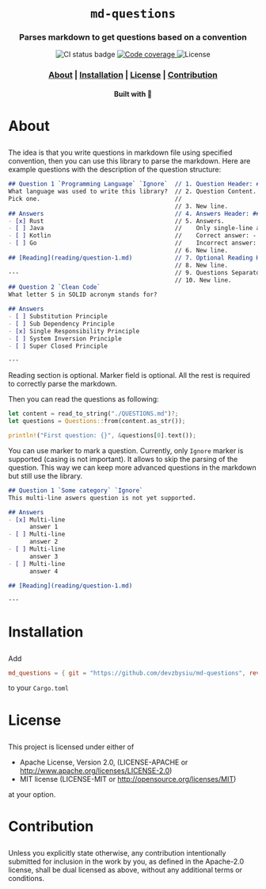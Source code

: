 <div align="center">

  <h1><code>md-questions</code></h1>

  <h3>
    <strong>Parses markdown to get questions based on a convention</strong>
  </h3>

  <p>
    <img src="https://img.shields.io/github/workflow/status/devzbysiu/md-questions/ci?style=for-the-badge" alt="CI status badge" />
    <a href="https://codecov.io/gh/devzbysiu/md-questions">
      <img src="https://img.shields.io/codecov/c/github/devzbysiu/md-questions?style=for-the-badge&token=f2339b3de9e44be0a902458a669c1160" alt="Code coverage"/>
    </a>
    <img src="https://img.shields.io/badge/license-MIT%2FAPACHE--2.0-blue?style=for-the-badge" alt="License"/>
  </p>

  <h3>
    <a href="#about">About</a>
    <span> | </span>
    <a href="#installation">Installation</a>
    <span> | </span>
    <a href="#license">License</a>
    <span> | </span>
    <a href="#contribution">Contribution</a>
  </h3>

  <sub><h4>Built with 🦀</h4></sub>
</div>

# <p id="about">About</p>

The idea is that you write questions in markdown file using specified convention, then you can use
this library to parse the markdown. Here are example questions with the description of the question
structure:

```markdown
## Question 1 `Programming Language` `Ignore`  // 1. Question Header: ## Question <number> `<category>` `<marker>`
What language was used to write this library?  // 2. Question Content. Can be multi-line.
Pick one.                                      //
                                               // 3. New line.
## Answers                                     // 4. Answers Header: ## Answers
- [x] Rust                                     // 5. Answers.
- [ ] Java                                     //    Only single-line answers.
- [ ] Kotlin                                   //    Correct answer: - [x] <text>
- [ ] Go                                       //    Incorrect answer: - [ ] <text>
                                               // 6. New line.
## [Reading](reading/question-1.md)            // 7. Optional Reading Header: ## [Reading](<url>)
                                               // 8. New line.
---                                            // 9. Questions Separator.
                                               // 10. New line.
## Question 2 `Clean Code`
What letter S in SOLID acronym stands for?

## Answers
- [ ] Substitution Principle
- [ ] Sub Dependency Principle
- [x] Single Responsibility Principle
- [ ] System Inversion Principle
- [ ] Super Closed Principle

---

```

Reading section is optional. Marker field is optional.
All the rest is required to correctly parse the markdown.

Then you can read the questions as following:
```rust
let content = read_to_string("./QUESTIONS.md")?;
let questions = Questions::from(content.as_str());

println!("First question: {}", &questions[0].text());
```

You can use marker to mark a question. Currently, only `Ignore` marker is supported (casing is not
important).
It allows to skip the parsing of the question.
This way we can keep more advanced questions in the markdown but still use the library.

```markdown
## Question 1 `Some category` `Ignore`
This multi-line aswers question is not yet supported.

## Answers
- [x] Multi-line
      answer 1
- [ ] Multi-line
      answer 2
- [ ] Multi-line
      answer 3
- [ ] Multi-line
      answer 4

## [Reading](reading/question-1.md)

---

```

# <p id="installation">Installation</p>

Add
```toml
md_questions = { git = "https://github.com/devzbysiu/md-questions", rev = "5fb14b63b30324e026148592354713620aef7983" }
```
to your `Cargo.toml`

# <p id="license">License</p>

This project is licensed under either of

- Apache License, Version 2.0, (LICENSE-APACHE or http://www.apache.org/licenses/LICENSE-2.0)
- MIT license (LICENSE-MIT or http://opensource.org/licenses/MIT)

at your option.

# <p id="contribution">Contribution</p>


Unless you explicitly state otherwise, any contribution intentionally submitted for inclusion in the work by you, as defined in the Apache-2.0 license, shall be dual licensed as above, without any additional terms or conditions.
